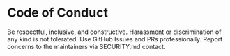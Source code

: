 # Code of Conduct

Be respectful, inclusive, and constructive. Harassment or discrimination of any kind is not tolerated.
Use GitHub Issues and PRs professionally. Report concerns to the maintainers via SECURITY.md contact.
